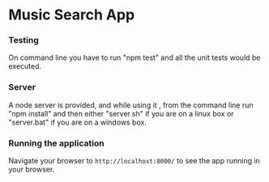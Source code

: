 # Music Search App

### Testing
On command line you have to run "npm test" and all the unit tests would be executed.

### Server

A node server is provided, and while using it , from the command line run "npm install" and then either "server.sh" if you are on a linux box or "server.bat" if you are on a windows box.

### Running the application

Navigate your browser to `http://localhost:8000/` to see the app running in your browser.
